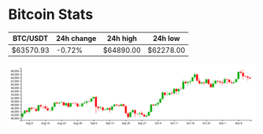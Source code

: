 # Bitcoin Stats

BTC/USDT|24h change|24h high|24h low|
|---|---|---|---|
|$63570.93|-0.72%|$64890.00|$62278.00|

<img src="./chart.svg">
